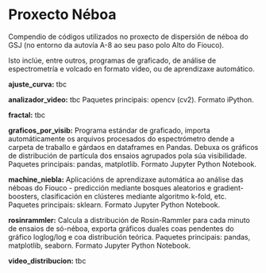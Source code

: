 # Proxecto Néboa
Compendio de códigos utilizados no proxecto de dispersión de néboa do GSJ (no entorno da autovía A-8 ao seu paso polo Alto do Fiouco).

Isto inclúe, entre outros, programas de graficado, de análise de espectrometría e volcado en formato vídeo, ou de aprendizaxe automático.

**ajuste_curva:** tbc

**analizador_video:** tbc Paquetes principais: opencv (cv2). Formato iPython.

**fractal:** tbc

**graficos_por_visib:** Programa estándar de graficado, importa automáticamente os arquivos procesados do espectrómetro dende a carpeta de traballo e gárdaos en dataframes en Pandas. Debuxa os gráficos de distribución de partícula dos ensaios agrupados pola súa visibilidade. Paquetes principais: pandas, matplotlib. Formato Jupyter Python Notebook.

**machine_niebla:** Aplicacións de aprendizaxe automática ao análise das néboas do Fiouco - predicción mediante bosques aleatorios e gradient-boosters, clasificación en clústeres mediante algoritmo k-fold, etc. Paquetes principais: sklearn. Formato Jupyter Python Notebook.

**rosinrammler:** Calcula a distribución de Rosin-Rammler para cada minuto de ensaios de só-néboa, exporta gráficos duales coas pendentes do gráfico loglog/log e coa distribución teórica. Paquetes principais: pandas, matplotlib, seaborn. Formato Jupyter Python Notebook.

**video_distribucion:** tbc
